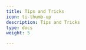 ```yaml
---
title: Tips and Tricks
icon: ti-thumb-up
description: Tips and Tricks
type: docs
weight: 5

---
```

